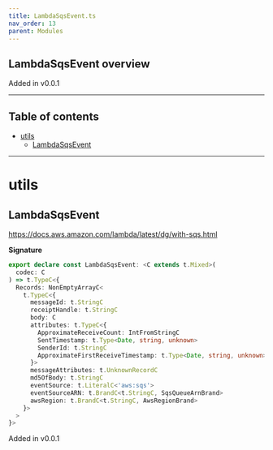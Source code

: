```yaml
---
title: LambdaSqsEvent.ts
nav_order: 13
parent: Modules
---
```


## LambdaSqsEvent overview

Added in v0.0.1

---

<h2 class="text-delta">Table of contents</h2>

- [utils](#utils)
  - [LambdaSqsEvent](#lambdasqsevent)

---

# utils

## LambdaSqsEvent

https://docs.aws.amazon.com/lambda/latest/dg/with-sqs.html

**Signature**

```ts
export declare const LambdaSqsEvent: <C extends t.Mixed>(
  codec: C
) => t.TypeC<{
  Records: NonEmptyArrayC<
    t.TypeC<{
      messageId: t.StringC
      receiptHandle: t.StringC
      body: C
      attributes: t.TypeC<{
        ApproximateReceiveCount: IntFromStringC
        SentTimestamp: t.Type<Date, string, unknown>
        SenderId: t.StringC
        ApproximateFirstReceiveTimestamp: t.Type<Date, string, unknown>
      }>
      messageAttributes: t.UnknownRecordC
      md5OfBody: t.StringC
      eventSource: t.LiteralC<'aws:sqs'>
      eventSourceARN: t.BrandC<t.StringC, SqsQueueArnBrand>
      awsRegion: t.BrandC<t.StringC, AwsRegionBrand>
    }>
  >
}>
```

Added in v0.0.1
